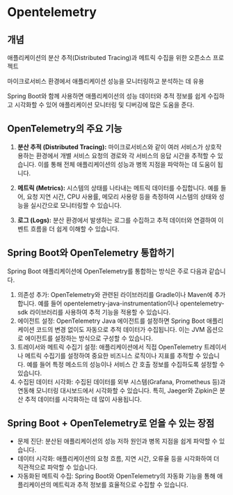 # Opentelemetry

## 개념

애플리케이션의 분산 추적(Distributed Tracing)과 메트릭 수집을 위한 오픈소스 프로젝트

마이크로서비스 환경에서 애플리케이션 성능을 모니터링하고 분석하는 데 유용

Spring Boot와 함께 사용하면 애플리케이션의 성능 데이터와 추적 정보를 쉽게 수집하고 시각화할 수 있어 애플리케이션 모니터링 및 디버깅에 많은 도움을 준다.

## OpenTelemetry의 주요 기능

1.	**분산 추적 (Distributed Tracing):** 
마이크로서비스와 같이 여러 서비스가 상호작용하는 환경에서 개별 서비스 요청의 경로와 각 서비스의 응답 시간을 추적할 수 있습니다. 이를 통해 전체 애플리케이션의 성능과 병목 지점을 파악하는 데 도움이 됩니다.

2.	**메트릭 (Metrics):** 
시스템의 상태를 나타내는 메트릭 데이터를 수집합니다. 예를 들어, 요청 지연 시간, CPU 사용률, 메모리 사용량 등을 측정하여 시스템의 상태와 성능을 실시간으로 모니터링할 수 있습니다.
3.	**로그 (Logs):** 
분산 환경에서 발생하는 로그를 수집하고 추적 데이터와 연결하여 이벤트 흐름을 더 쉽게 이해할 수 있습니다.

## Spring Boot와 OpenTelemetry 통합하기

Spring Boot 애플리케이션에 OpenTelemetry를 통합하는 방식은 주로 다음과 같습니다.
1.	의존성 추가: OpenTelemetry와 관련된 라이브러리를 Gradle이나 Maven에 추가합니다. 예를 들어 opentelemetry-java-instrumentation이나 opentelemetry-sdk 라이브러리를 사용하여 추적 기능을 적용할 수 있습니다.
2.	에이전트 설정: OpenTelemetry Java 에이전트를 설정하면 Spring Boot 애플리케이션 코드의 변경 없이도 자동으로 추적 데이터가 수집됩니다. 이는 JVM 옵션으로 에이전트를 설정하는 방식으로 구성할 수 있습니다.
3.	트레이서와 메트릭 수집기 설정: 애플리케이션에서 직접 OpenTelemetry 트레이서나 메트릭 수집기를 설정하여 중요한 비즈니스 로직이나 지표를 추적할 수 있습니다. 예를 들어 특정 메소드의 성능이나 서비스 간 호출 정보를 수집하도록 설정할 수 있습니다.
4.	수집된 데이터 시각화: 수집된 데이터를 외부 시스템(Grafana, Prometheus 등)과 연동해 모니터링 대시보드에서 시각화할 수 있습니다. 특히, Jaeger와 Zipkin은 분산 추적 데이터를 시각화하는 데 많이 사용됩니다.

## Spring Boot + OpenTelemetry로 얻을 수 있는 장점

-	문제 진단: 분산된 애플리케이션의 성능 저하 원인과 병목 지점을 쉽게 파악할 수 있습니다.
-	데이터 시각화: 애플리케이션의 요청 흐름, 지연 시간, 오류율 등을 시각화하여 더 직관적으로 파악할 수 있습니다.
-	자동화된 메트릭 수집: Spring Boot와 OpenTelemetry의 자동화 기능을 통해 애플리케이션의 메트릭과 추적 정보를 효율적으로 수집할 수 있습니다.